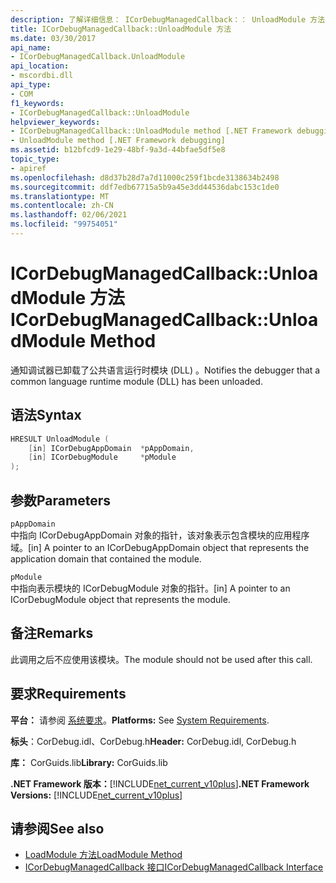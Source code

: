 ```yaml
---
description: 了解详细信息： ICorDebugManagedCallback：： UnloadModule 方法
title: ICorDebugManagedCallback::UnloadModule 方法
ms.date: 03/30/2017
api_name:
- ICorDebugManagedCallback.UnloadModule
api_location:
- mscordbi.dll
api_type:
- COM
f1_keywords:
- ICorDebugManagedCallback::UnloadModule
helpviewer_keywords:
- ICorDebugManagedCallback::UnloadModule method [.NET Framework debugging]
- UnloadModule method [.NET Framework debugging]
ms.assetid: b12bfcd9-1e29-48bf-9a3d-44bfae5df5e8
topic_type:
- apiref
ms.openlocfilehash: d8d37b28d7a7d11000c259f1bcde3138634b2498
ms.sourcegitcommit: ddf7edb67715a5b9a45e3dd44536dabc153c1de0
ms.translationtype: MT
ms.contentlocale: zh-CN
ms.lasthandoff: 02/06/2021
ms.locfileid: "99754051"
---
```

# <a name="icordebugmanagedcallbackunloadmodule-method"></a><span data-ttu-id="87893-103">ICorDebugManagedCallback::UnloadModule 方法</span><span class="sxs-lookup"><span data-stu-id="87893-103">ICorDebugManagedCallback::UnloadModule Method</span></span>

<span data-ttu-id="87893-104">通知调试器已卸载了公共语言运行时模块 (DLL) 。</span><span class="sxs-lookup"><span data-stu-id="87893-104">Notifies the debugger that a common language runtime module (DLL) has been unloaded.</span></span>  
  
## <a name="syntax"></a><span data-ttu-id="87893-105">语法</span><span class="sxs-lookup"><span data-stu-id="87893-105">Syntax</span></span>  
  
```cpp  
HRESULT UnloadModule (  
    [in] ICorDebugAppDomain  *pAppDomain,  
    [in] ICorDebugModule     *pModule  
);  
```  
  
## <a name="parameters"></a><span data-ttu-id="87893-106">参数</span><span class="sxs-lookup"><span data-stu-id="87893-106">Parameters</span></span>  

 `pAppDomain`  
 <span data-ttu-id="87893-107">中指向 ICorDebugAppDomain 对象的指针，该对象表示包含模块的应用程序域。</span><span class="sxs-lookup"><span data-stu-id="87893-107">[in] A pointer to an ICorDebugAppDomain object that represents the application domain that contained the module.</span></span>  
  
 `pModule`  
 <span data-ttu-id="87893-108">中指向表示模块的 ICorDebugModule 对象的指针。</span><span class="sxs-lookup"><span data-stu-id="87893-108">[in] A pointer to an ICorDebugModule object that represents the module.</span></span>  
  
## <a name="remarks"></a><span data-ttu-id="87893-109">备注</span><span class="sxs-lookup"><span data-stu-id="87893-109">Remarks</span></span>  

 <span data-ttu-id="87893-110">此调用之后不应使用该模块。</span><span class="sxs-lookup"><span data-stu-id="87893-110">The module should not be used after this call.</span></span>  
  
## <a name="requirements"></a><span data-ttu-id="87893-111">要求</span><span class="sxs-lookup"><span data-stu-id="87893-111">Requirements</span></span>  

 <span data-ttu-id="87893-112">**平台：** 请参阅 [系统要求](../../get-started/system-requirements.md)。</span><span class="sxs-lookup"><span data-stu-id="87893-112">**Platforms:** See [System Requirements](../../get-started/system-requirements.md).</span></span>  
  
 <span data-ttu-id="87893-113">**标头**：CorDebug.idl、CorDebug.h</span><span class="sxs-lookup"><span data-stu-id="87893-113">**Header:** CorDebug.idl, CorDebug.h</span></span>  
  
 <span data-ttu-id="87893-114">**库：** CorGuids.lib</span><span class="sxs-lookup"><span data-stu-id="87893-114">**Library:** CorGuids.lib</span></span>  
  
 <span data-ttu-id="87893-115">**.NET Framework 版本：**[!INCLUDE[net_current_v10plus](../../../../includes/net-current-v10plus-md.md)]</span><span class="sxs-lookup"><span data-stu-id="87893-115">**.NET Framework Versions:** [!INCLUDE[net_current_v10plus](../../../../includes/net-current-v10plus-md.md)]</span></span>  
  
## <a name="see-also"></a><span data-ttu-id="87893-116">请参阅</span><span class="sxs-lookup"><span data-stu-id="87893-116">See also</span></span>

- [<span data-ttu-id="87893-117">LoadModule 方法</span><span class="sxs-lookup"><span data-stu-id="87893-117">LoadModule Method</span></span>](icordebugmanagedcallback-loadmodule-method.md)
- [<span data-ttu-id="87893-118">ICorDebugManagedCallback 接口</span><span class="sxs-lookup"><span data-stu-id="87893-118">ICorDebugManagedCallback Interface</span></span>](icordebugmanagedcallback-interface.md)
